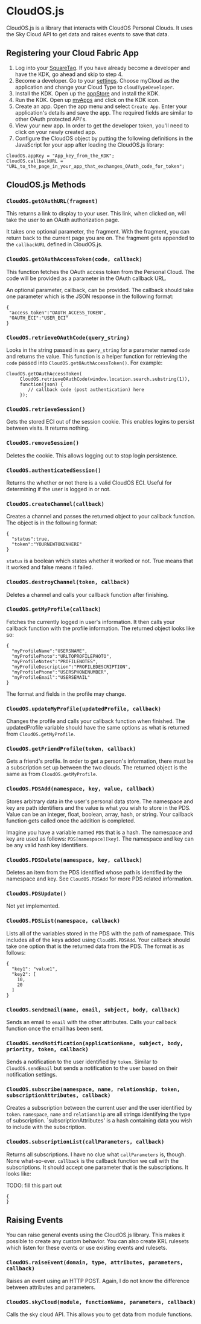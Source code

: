 # CloudOS.js

CloudOS.js is a library that interacts with CloudOS Personal Clouds. It uses the Sky Cloud API to get data and raises events to save that data.


## Registering your Cloud Fabric App
1. Log into your [SquareTag](https://squaretag.com/app.html). If you have already become a developer and have the KDK, go ahead and skip to step 4.
2. Become a developer. Go to your [settings](https://squaretag.com/app.html#!/app/a169x695/show). Choose myCloud as the application and change your Cloud Type to `cloudTypeDeveloper`.
3. Install the KDK. Open up the [appStore](https://squaretag.com/app.html#!/app/a169x669/show) and install the KDK.
4. Run the KDK. Open up [myApps](https://squaretag.com/app.html#!/app/a169x670/show) and click on the KDK icon.
5. Create an app. Open the app menu and select `Create App`. Enter your application's details and save the app. The required fields are similar to other OAuth protected API's.
6. View your new app. In order to get the developer token, you'll need to click on your newly created app.
7. Configure the CloudOS object by putting the following definitions in the JavaScript for your app after loading the CloudOS.js library:
```
CloudOS.appKey = "App_key_from_the_KDK";
CloudOS.callbackURL = "URL_to_the_page_in_your_app_that_exchanges_OAuth_code_for_token";
```

## CloudOS.js Methods

### `CloudOS.getOAuthURL(fragment)`
This returns a link to display to your user. This link, when clicked on, will take the user to an OAuth authorization page.

It takes one optional parameter, the fragment. With the fragment, you can return back to the current page you are on. The fragment gets appended to the `callbackURL` defined in CloudOS.js.


### `CloudOS.getOAuthAccessToken(code, callback)`
This function fetches the OAuth access token from the Personal Cloud. The code will be provided as a parameter in the OAuth callback URL.

An optional parameter, callback, can be provided. The callback should take one parameter which is the JSON response in the following format:

```
{
 "access_token":"OAUTH_ACCESS_TOKEN",
 "OAUTH_ECI":"USER_ECI"
}
```

### `CloudOS.retrieveOAuthCode(query_string)`
Looks in the string passed in as `query_string` for a parameter named `code` and returns the value. This function is a helper function for retrieving the `code` passed into `CloudOS.getOAuthAccessToken()`.  For example:
```
CloudOS.getOAuthAccessToken(
     CloudOS.retrieveOAuthCode(window.location.search.substring(1)),
     function(json) {
	    // callback code (post authentication) here
     });
```

### `CloudOS.retrieveSession()`
Gets the stored ECI out of the session cookie. This enables logins to persist between visits. It returns nothing.

### `CloudOS.removeSession()`
Deletes the cookie. This allows logging out to stop login persistence.

### `CloudOS.authenticatedSession()`
Returns the whether or not there is a valid CloudOS ECI. Useful for determining if the user is logged in or not.

### `CloudOS.createChannel(callback)`
Creates a channel and passes the returned object to your callback function. The object is in the following format:

```
{
  "status":true,
  "token":"YOURNEWTOKENHERE"
}
```

`status` is a boolean which states whether it worked or not. True means that it worked and false means it failed.

### `CloudOS.destroyChannel(token, callback)`
Deletes a channel and calls your callback function after finishing.

### `CloudOS.getMyProfile(callback)`
Fetches the currently logged in user's information. It then calls your callback function with the profile information. The returned object looks like so:

```
{
  "myProfileName":"USERSNAME",
  "myProfilePhoto":"URLTOPROFILEPHOTO",
  "myProfileNotes":"PROFILENOTES",
  "myProfileDescription":"PROFILEDESCRIPTION",
  "myProfilePhone":"USERSPHONENUMBER",
  "myProfileEmail":"USERSEMAIL"
}
```

The format and fields in the profile may change.

### `CloudOS.updateMyProfile(updatedProfile, callback)`
Changes the profile and calls your callback function when finished. The updatedProfile variable should have the same options as what is returned from `CloudOS.getMyProfile`.

### `CloudOS.getFriendProfile(token, callback)`
Gets a friend's profile. In order to get a person's information, there must be a subscription set up
between the two clouds. The returned object is the same as from `CloudOS.getMyProfile`.

### `CloudOS.PDSAdd(namespace, key, value, callback)`
Stores arbitrary data in the user's personal data store. The namespace and key are path identifiers and the value is what you wish to store in the PDS. Value can be an integer, float, boolean, array, hash, or string. Your callback function gets called once the addition is completed.

Imagine you have a variable named `PDS` that is a hash. The namespace and key are used as follows:
`PDS[namespace][key]`. The namespace and key can be any valid hash key identifiers.

### `CloudOS.PDSDelete(namespace, key, callback)`
Deletes an item from the PDS identified whose path is identified by the namespace and key. See `CloudOS.PDSAdd` for more PDS related information.


### `CloudOS.PDSUpdate()`
Not yet implemented.

### `CloudOS.PDSList(namespace, callback)`
Lists all of the variables stored in the PDS with the path of namespace. This includes all of the keys added using `CloudOS.PDSAdd`. Your callback should take one option that is the returned data from the PDS. The format is as follows:

```
{
  "key1": "value1",
  "key2": [
    10,
    20
  ]
}
```

### `CloudOS.sendEmail(name, email, subject, body, callback)`
Sends an email to `email` with the other attributes. Calls your callback function once the email has been sent.

### `CloudOS.sendNotification(applicationName, subject, body, priority, token, callback)`
Sends a notification to the user identified by `token`. Similar to `CloudOS.sendEmail` but sends a notification to the user based on their notification settings.

### `CloudOS.subscribe(namespace, name, relationship, token, subscriptionAttributes, callback)`
Creates a subscription between the current user and the user identified by `token`. `namespace`, `name` and `relationship` are all strings identifying the type of subscription. `subscriptionAttributes' is a hash containing data you wish to include with the subscription.

### `CloudOS.subscriptionList(callParameters, callback)`
Returns all subscriptions. I have no clue what `callParameters` is, though. None what-so-ever. `callback` is the callback function we call with the subscriptions. It should accept one parameter that is the subscriptions. It looks like:

TODO: fill this part out
```
{
}
```

## Raising Events
You can raise general events using the CloudOS.js library. This makes it possible to create any custom behavior. You can also create KRL rulesets which listen for these events or use existing events and rulesets.

### `CloudOS.raiseEvent(domain, type, attributes, parameters, callback)`
Raises an event using an HTTP POST. Again, I do not know the difference between attributes and parameters.

### `CloudOS.skyCloud(module, functionName, parameters, callback)`
Calls the sky cloud API. This allows you to get data from module functions.
